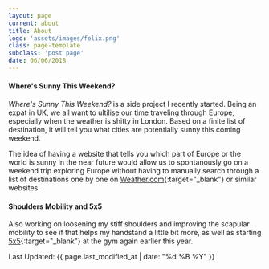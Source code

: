 ```yaml
---
layout: page
current: about
title: About
logo: 'assets/images/felix.png'
class: page-template
subclass: 'post page'
date: 06/06/2018
---
```


#### Where's Sunny This Weekend?

_Where's Sunny This Weekend?_ is a side project I recently started. Being an expat in UK, we all want to ultilise our time traveling through Europe, especially when the weather is shitty in London. Based on a finite list of destination, it will tell you what cities are potentially sunny this coming weekend.

The idea of having a website that tells you which part of Europe or the world is sunny in the near future would allow us to spontanously go on a weekend trip exploring Europe without having to manually search through a list of destinations one by one on [Weather.com](https://weather.com){:target="_blank"} or similar websites.

#### Shoulders Mobility and 5x5 

Also working on loosening my stiff shoulders and improving the scapular mobility to see if that helps my handstand a little bit more, as well as starting [5x5](https://stronglifts.com/5x5/){:target="_blank"} at the gym again earlier this year.

Last Updated: {{ page.last_modified_at | date: "%d %B %Y" }}